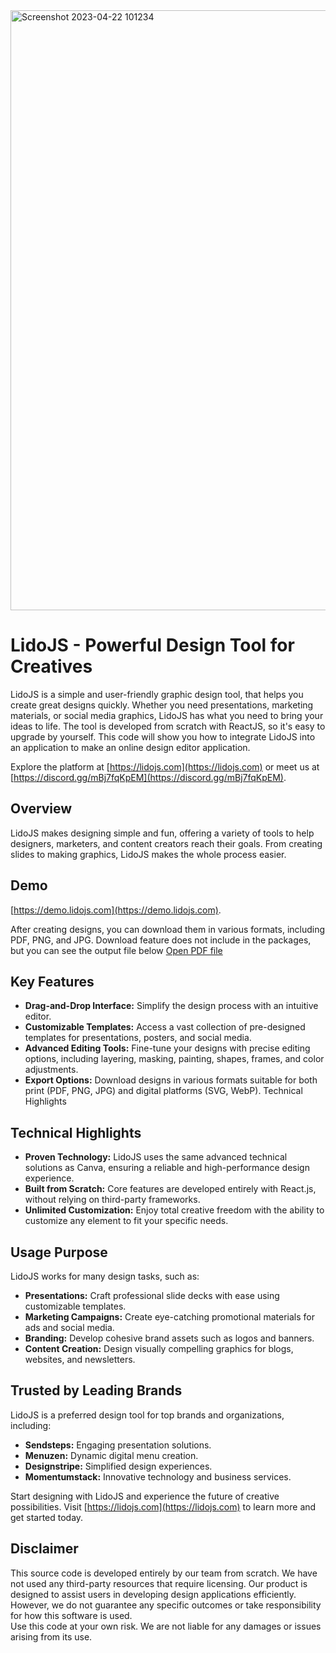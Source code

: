 <img width="960" alt="Screenshot 2023-04-22 101234" src="https://github.com/lidojs/canva-clone/assets/19285404/06249d78-3e6c-45a0-b14a-bd73c186fd84" />

# LidoJS - Powerful Design Tool for Creatives

LidoJS is a simple and user-friendly graphic design tool, that helps you create great designs quickly. Whether you need presentations, marketing materials, or social media graphics, LidoJS has what you need to bring your ideas to life.
The tool is developed from scratch with ReactJS, so it's easy to upgrade by yourself.
This code will show you how to integrate LidoJS into an application to make an online design editor application.

Explore the platform at [https://lidojs.com](https://lidojs.com) or meet us at [https://discord.gg/mBj7fqKpEM](https://discord.gg/mBj7fqKpEM).

## **Overview**

LidoJS makes designing simple and fun, offering a variety of tools to help designers, marketers, and content creators reach their goals. From creating slides to making graphics, LidoJS makes the whole process easier.

## **Demo**

[https://demo.lidojs.com](https://demo.lidojs.com).

After creating designs, you can download them in various formats, including PDF, PNG, and JPG. Download feature does not include in the packages, but you can see the output file below
[Open PDF file](https://s3.us-east-2.amazonaws.com/lidojs.com/output-from-templates.pdf)

## **Key Features**
- **Drag-and-Drop Interface:** Simplify the design process with an intuitive editor.
- **Customizable Templates:** Access a vast collection of pre-designed templates for presentations, posters, and social media.
- **Advanced Editing Tools:** Fine-tune your designs with precise editing options, including layering, masking, painting, shapes, frames, and color adjustments.
- **Export Options:** Download designs in various formats suitable for both print (PDF, PNG, JPG) and digital platforms (SVG, WebP).
Technical Highlights

## **Technical Highlights**
- **Proven Technology:** LidoJS uses the same advanced technical solutions as Canva, ensuring a reliable and high-performance design experience.
- **Built from Scratch:** Core features are developed entirely with React.js, without relying on third-party frameworks.
- **Unlimited Customization:** Enjoy total creative freedom with the ability to customize any element to fit your specific needs.

## **Usage Purpose**
LidoJS works for many design tasks, such as:

- **Presentations:** Craft professional slide decks with ease using customizable templates.
- **Marketing Campaigns:** Create eye-catching promotional materials for ads and social media.
- **Branding:** Develop cohesive brand assets such as logos and banners.
- **Content Creation:** Design visually compelling graphics for blogs, websites, and newsletters.

## **Trusted by Leading Brands**
LidoJS is a preferred design tool for top brands and organizations, including:

- **Sendsteps:** Engaging presentation solutions.
- **Menuzen:** Dynamic digital menu creation.
- **Designstripe:** Simplified design experiences.
- **Momentumstack:** Innovative technology and business services.

Start designing with LidoJS and experience the future of creative possibilities. Visit [https://lidojs.com](https://lidojs.com) to learn more and get started today.


## Disclaimer

This source code is developed entirely by our team from scratch. We have not used any third-party resources that require licensing. 
Our product is designed to assist users in developing design applications efficiently. However, we do not guarantee any specific outcomes or take responsibility for how this software is used.  
Use this code at your own risk. We are not liable for any damages or issues arising from its use.


